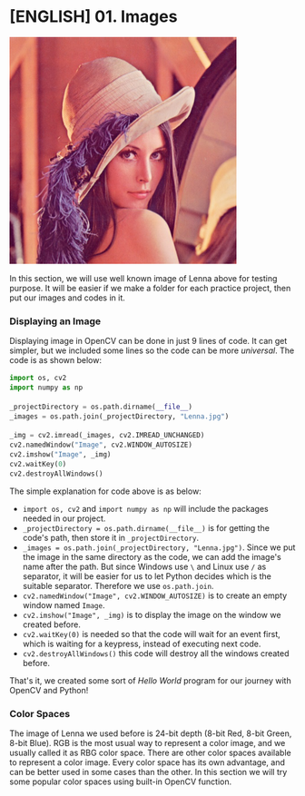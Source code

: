 # [ENGLISH] 01. Images

<img src="/images/Lenna.jpg" height="400">

In this section, we will use well known image of Lenna above for testing purpose. It will be easier if we make a folder for each practice project, then put our images and codes in it.

### Displaying an Image
Displaying image in OpenCV can be done in just 9 lines of code. It can get simpler, but we included some lines so the code can be more _universal_. The code is as shown below:
```python
import os, cv2
import numpy as np

_projectDirectory = os.path.dirname(__file__)
_images = os.path.join(_projectDirectory, "Lenna.jpg")

_img = cv2.imread(_images, cv2.IMREAD_UNCHANGED)
cv2.namedWindow("Image", cv2.WINDOW_AUTOSIZE)
cv2.imshow("Image", _img)
cv2.waitKey(0)
cv2.destroyAllWindows()
```

The simple explanation for code above is as below:
 * ```import os, cv2``` and ```import numpy as np``` will include the packages needed in our project.
 * ```_projectDirectory = os.path.dirname(__file__)``` is for getting the code's path, then store it in ```_projectDirectory```.
 * ```_images = os.path.join(_projectDirectory, "Lenna.jpg")```. Since we put the image in the same directory as the code, we can add the image's name after the path. But since Windows use ```\``` and Linux use ```/``` as separator, it will be easier for us to let Python decides which is the suitable separator. Therefore we use ```os.path.join```.
 * ```cv2.namedWindow("Image", cv2.WINDOW_AUTOSIZE)``` is to create an empty window named ```Image```.
 * ```cv2.imshow("Image", _img)``` is to display the image on the window we created before.
 * ```cv2.waitKey(0)``` is needed so that the code will wait for an event first, which is waiting for a keypress, instead of executing next code.
 * ```cv2.destroyAllWindows()``` this code will destroy all the windows created before.

That's it, we created some sort of _Hello World_ program for our journey with OpenCV and Python!

### Color Spaces
The image of Lenna we used before is 24-bit depth (8-bit Red, 8-bit Green, 8-bit Blue). RGB is the most usual way to represent a color image, and we usually called it as RBG color space. There are other color spaces available to represent a color image. Every color space has its own advantage, and can be better used in some cases than the other. In this section we will try some popular color spaces using built-in OpenCV function.



